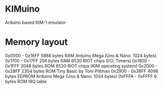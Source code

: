 # KIMuino
Arduino based KIM-1 emulator

# Memory layout
0x0000 - 0x16FF    5888 bytes RAM Arduino Mega (Uno & Nano: 1024 bytes)
0x1700 - 0x17FF     256 bytes RAM 6530 RIOT chips (I/O, Timers)
0x1800 - 0x1FFF    2048 bytes ROM 6530 RIOT chips (KIM operating system)
0x2000 - 0x28FF    2304 bytes ROM Tiny Basic by Tom Pittman
0x2900 - 0x38FF    4096 bytes EEPROM Arduino Mega (Uno & Nano: 1024 bytes)
0xFFFA - 0xFFFF       6 bytes ROM IRQ table
